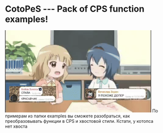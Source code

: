# CotoPeS --- Pack of CPS function examples!
![Буквально мы](vipergang.gif)
По примерам из папки examples вы сможете разобраться, как преобразовывать функции в CPS и хвостовой стили. Кстати, у котопса нет хвоста
